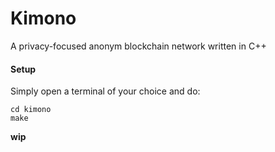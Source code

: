 # Kimono
A privacy-focused anonym blockchain network written in C++ 


#### Setup

Simply open a terminal of your choice and do:

```
cd kimono
make
```


**wip** 
